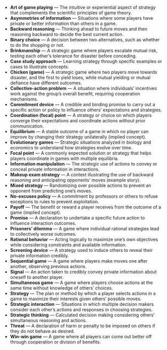 - **Art of game playing** — The intuitive or experiential aspect of strategy that complements the scientific principles of game theory.  
- **Asymmetries of information** — Situations where some players have private or better information than others in a game.  
- **Backward reasoning** — Thinking ahead to future moves and then reasoning backward to decide the best current action.  
- **Binary choice** — A decision between two alternatives, such as whether to do the shopping or not.  
- **Brinkmanship** — A strategic game where players escalate mutual risk, testing each other’s tolerance for disaster before conceding.  
- **Case study approach** — Learning strategy through specific examples or cases to illustrate concepts.  
- **Chicken (game)** — A strategic game where two players move towards disaster, and the first to yield loses, while mutual yielding or mutual defiance have different outcomes.  
- **Collective-action problem** — A situation where individuals’ incentives work against the group’s overall benefit, requiring cooperation mechanisms.  
- **Commitment device** — A credible and binding promise to carry out a specific action or policy to influence others’ expectations and strategies.  
- **Coordination (focal) point** — A strategy or choice on which players converge their expectations and coordinate actions without prior communication.  
- **Equilibrium** — A stable outcome of a game in which no player can improve by changing their strategy unilaterally (implied concept).  
- **Evolutionary games** — Strategic situations analyzed in biology and economics to understand how strategies evolve over time.  
- **Focal point** — A commonly expected solution or strategy that helps players coordinate in games with multiple equilibria.  
- **Information manipulation** — The strategic use of actions to convey or conceal private information in interactions.  
- **Makeup exam strategy** — A context illustrating the use of backward reasoning and anticipating opponents’ moves (example story).  
- **Mixed strategy** — Randomizing over possible actions to prevent an opponent from predicting one’s moves.  
- **No-excuses policy** — A commitment by professors or others to refuse exceptions to rules to prevent exploitation.  
- **Payoff** — The benefit or reward a player receives from the outcome of a game (implied concept).  
- **Promise** — A declaration to undertake a specific future action to influence interaction outcomes.  
- **Prisoners’ dilemma** — A game where individual rational strategies lead to collectively worse outcomes.  
- **Rational behavior** — Acting logically to maximize one’s own objectives while considering constraints and available information.  
- **Screening device** — A strategy used to induce others to reveal their private information credibly.  
- **Sequential game** — A game where players make moves one after another, observing previous actions.  
- **Signal** — An action taken to credibly convey private information about oneself to another player.  
- **Simultaneous game** — A game where players choose actions at the same time without knowledge of others’ choices.  
- **Strategy** — The plan or method by which a player selects actions in a game to maximize their interests given others’ possible moves.  
- **Strategic interaction** — Situations in which multiple decision makers consider each other’s actions and responses in choosing strategies.  
- **Strategic thinking** — Calculated decision making considering others’ simultaneous reasoning and actions.  
- **Threat** — A declaration of harm or penalty to be imposed on others if they do not behave as desired.  
- **Win-win game** — A game where all players can come out better off through cooperation or division of benefits.
